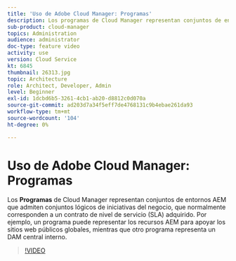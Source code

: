 ```yaml
---
title: 'Uso de Adobe Cloud Manager: Programas'
description: Los programas de Cloud Manager representan conjuntos de entornos AEM que admiten conjuntos lógicos de iniciativas empresariales, que normalmente corresponden a un contrato de nivel de servicio (SLA) adquirido. Por ejemplo, un programa puede representar los recursos AEM para apoyar los sitios web públicos globales, mientras que otro programa representa un DAM central interno.
sub-product: cloud-manager
topics: Administration
audience: administrator
doc-type: feature video
activity: use
version: Cloud Service
kt: 6845
thumbnail: 26313.jpg
topic: Architecture
role: Architect, Developer, Admin
level: Beginner
exl-id: 1dcbd6b5-3261-4cb1-ab20-d8812c0d070a
source-git-commit: ad203d7a34f5eff7de4768131c9b4ebae261da93
workflow-type: tm+mt
source-wordcount: '104'
ht-degree: 0%

---
```


# Uso de Adobe Cloud Manager: Programas

Los **Programas** de Cloud Manager representan conjuntos de entornos AEM que admiten conjuntos lógicos de iniciativas del negocio, que normalmente corresponden a un contrato de nivel de servicio (SLA) adquirido. Por ejemplo, un programa puede representar los recursos AEM para apoyar los sitios web públicos globales, mientras que otro programa representa un DAM central interno.

>[!VIDEO](https://video.tv.adobe.com/v/26313/?quality=12&learn=on&hidetitle=true)
